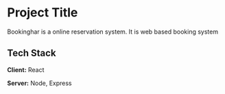 # Project Title

Bookinghar is a online reservation system. It is web based booking system

## Tech Stack

**Client:** React

**Server:** Node, Express
